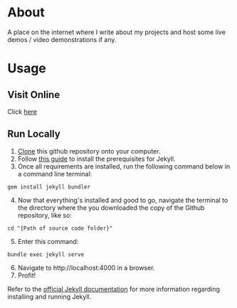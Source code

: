 # About

A place on the internet where I write about my projects and host some live demos / video demonstrations if any.

# Usage
## Visit Online

Click [here](https://de-soot.github.io)

## Run Locally

1) [Clone](https://docs.github.com/en/get-started/getting-started-with-git/about-remote-repositories) this github repository onto your computer.
2) Follow [this guide](https://jekyllrb.com/docs/installation) to install the prerequisites for Jekyll.
3) Once all requirements are installed, run the following command below in a command line terminal:
```
gem install jekyll bundler
```
4) Now that everything's installed and good to go, navigate the terminal to the directory where the you downloaded the copy of the Github repository, like so:
```
cd "{Path of source code folder}"
```
5) Enter this command:
```
bundle exec jekyll serve
```
6) Navigate to http://localhost:4000 in a browser.
7) Profit!

Refer to the [official Jekyll documentation](https://jekyllrb.com/docs) for more information regarding installing and running Jekyll.
